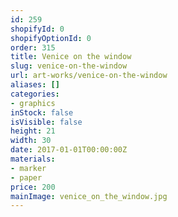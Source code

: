 ```yaml
---
id: 259
shopifyId: 0
shopifyOptionId: 0
order: 315
title: Venice on the window
slug: venice-on-the-window
url: art-works/venice-on-the-window
aliases: []
categories:
- graphics
inStock: false
isVisible: false
height: 21
width: 30
date: 2017-01-01T00:00:00Z
materials:
- marker
- paper
price: 200
mainImage: venice_on_the_window.jpg
---
```


